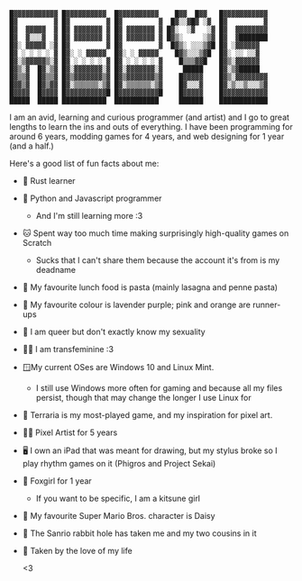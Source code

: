 ```
█▓▓▓▓▓▓▓▓▓▓▓ █▓▓▓▓▓▓▓▓▓▓  █▓▓▓▓▓▓▓▓▓▓    █▓▓  █▓▓   █▓▓▓▓▓▓▓▓▓▓▓
█▓         ▓ █▓         ▓ █▓         ▓  █▓░░▓█▓ ░▓  █▓         ▓
█▓  ▓▓▓▓▓  ▓ █▓ ▓▓▓▓▓▓▓ ▓ █▓ ▓▓▓▓▓▓▓ ▓ █▓░  ░▓   ░▓ █▓  ▓▓▓▓▓▓▓▓
█▓  ▓░░░▓  ▓ █▓ ▓▓▓▓▓▓▓ ▓ █▓ ▓▓▓▓▓▓▓ ▓ █▓▒░     ░▒▓ █▓  ▓███████
█▓░ ▓▓▓▓▓ ░▓ █▓         ▓ █▓         ▓  █▓▒░ ░░░▒▓█ █▓ ░▓▓▓▓▓▓  
█▓ ░ ░ ░ ░ ▓ █▓░ ░ ▓▓▓▓▓  █▓░ ░ ▓▓▓▓▓    █▓▒░░░▒▓█  █▓░ ░░ ░░▓  
█▓░▒▓▓▓▓▓▒░▓ █▓ ░ ░ ░ ░ ▓ █▓ ░ ░ ░ ░ ▓    █▒▒▒▓▓█   █▓▒░▓▓▓▓▓▓  
█▓▒░▓  █▓░▒▓ █▓░▓▓▓▓▓▓▓░▓ █▓░▓▓▓▓▓▓▓░▓     █████    █▓░▒▓█████  
█▓▒▒▓  █▓▒▒▓ █▓▒▓▓▓▓▓▓▓▒▓ █▓▒▓▓▓▓▓▓▓▒▓    █▓▓▓▓▓    █▓▒░▓▓▓▓▓▓▓▓
█▓▓▒▓  █▓▒▓▓ █▓░▒▒▒▒▒▒░▒▓ █▓░▒▒▒▒▒▒░▒▓    █▓░░░▓    █▓░▒░░▒░░░▒▓
█▓▓▓▓  █▓▓▓▓ █▓▓▓▓▓▓▓▓▓▓█ █▓▓▓▓▓▓▓▓▓▓█    █▓▓▓▓▓    █▓▓▓▓▓▓▓▓▓▓▓
█████  █████ ███████████  ███████████     ██████    ████████████
```
I am an avid, learning and curious programmer (and artist) and I go to great lengths to learn the ins and outs of everything.
I have been programming for around 6 years, modding games for 4 years, and web designing for 1 year (and a half.)

 Here's a good list of fun facts about me:

- 🔧 Rust learner
- 📜 Python and Javascript programmer
   - And I'm still learning more :3
- 🐱 Spent way too much time making surprisingly high-quality games on Scratch
  - Sucks that I can't share them because the account it's from is my deadname
- 🍝 My favourite lunch food is pasta (mainly lasagna and penne pasta)
- 💜 My favourite colour is lavender purple; pink and orange are runner-ups
- 🌈 I am queer but don't exactly know my sexuality
- 🏳️‍⚧️ I am transfeminine :3
- 🪟My current OSes are Windows 10 and Linux Mint.
   -   I still use Windows more often for gaming and because all my files persist, though that may change the longer I use Linux for
- 🎨 Terraria is my most-played game, and my inspiration for pixel art.
- 👩‍🎨 Pixel Artist for 5 years
- 🖥️ I own an iPad that was meant for drawing, but my stylus broke so I play rhythm games on it (Phigros and Project Sekai)
- 🦊 Foxgirl for 1 year
   - If you want to be specific, I am a kitsune girl 
- 🌼 My favourite Super Mario Bros. character is Daisy
- 🐇 The Sanrio rabbit hole has taken me and my two cousins in it
- 🩷 Taken by the love of my life

  <3
<!---
KitsunAbigail/KitsunAbigail is a ✨ special ✨ repository because its `README.md` (this file) appears on your GitHub profile.
You can click the Preview link to take a look at your changes.
--->
